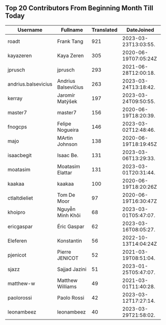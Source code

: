 ## Top 20 Contributors From Beginning Month Till Today ##
|Username|Fullname|Translated|DateJoined|
|--------|--------|----------|----------|
|roadt|Frank Tang|921|2023-03-23T13:03:55.|
|kayazeren|Kaya Zeren|305|2020-06-19T07:05:24Z|
|jprusch|jprusch|293|2021-06-28T12:00:18.|
|andrius.balsevicius|Andrius Balsevičius|263|2023-03-24T13:18:42.|
|kerray|Jaromír Matýšek|197|2023-03-24T09:50:55.|
|master7|master7|156|2020-06-19T18:20:39.|
|fnogcps|Felipe Nogueira|146|2023-03-02T12:48:46.|
|majo|MArtin Johnson|138|2020-06-19T18:19:45Z|
|isaacbegit|Isaac Be.|131|2023-03-06T13:29:33.|
|moatasim|Moatasim Elattar|131|2023-03-01T20:31:44.|
|kaakaa|kaakaa|100|2020-06-19T18:20:26Z|
|ctlaltdieliet|Tom De Moor|97|2020-06-19T16:30:47Z|
|khoipro|Nguyễn Minh Khôi|68|2023-03-01T05:47:07.|
|ericgaspar|Éric Gaspar|62|2023-03-16T08:05:27.|
|Eleferen|Konstantin|56|2022-10-13T14:04:24Z|
|pjenicot|Pierre JENICOT|52|2021-03-19T08:51:04.|
|sjazz|Sajjad Jazini|51|2023-01-25T05:47:07.|
|matthew-w|Matthew Williams|49|2021-03-01T11:40:28.|
|paolorossi|Paolo Rossi|42|2023-03-12T17:27:14.|
|leonambeez|leonambeez|40|2023-03-29T21:58:02.|
